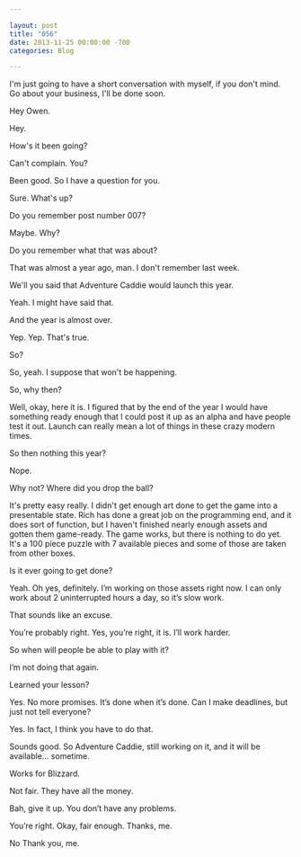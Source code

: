 ```yaml
---

layout: post  
title: "056"  
date: 2013-11-25 00:00:00 -700  
categories: Blog

---
```


I'm just going to have a short conversation with myself, if you don't mind. Go about your business, I'll be done soon.   
  
Hey Owen.   
  
Hey.   
  
How's it been going?   
  
Can't complain. You?   
  
Been good. So I have a question for you.   
  
Sure. What's up?   
  
Do you remember post number 007?  
  
Maybe. Why?   
  
Do you remember what that was about?   
  
That was almost a year ago, man. I don't remember last week.  
  
We'll you said that Adventure Caddie would launch this year.   
  
Yeah. I might have said that.   
  
And the year is almost over.   
  
Yep. Yep. That's true.   
  
So?   
  
So, yeah. I suppose that won't be happening.   
  
So, why then?   
  
Well, okay, here it is. I figured that by the end of the year I would have something ready enough that I could post it up as an alpha and have people test it out. Launch can really mean a lot of things in these crazy modern times.   
  
So then nothing this year?   
  
Nope.   
  
Why not? Where did you drop the ball?   
  
It's pretty easy really. I didn't get enough art done to get the game into a presentable state. Rich has done a great job on the programming end, and it does sort of function, but I haven't finished nearly enough assets and gotten them game-ready. The game works, but there is nothing to do yet. It's a 100 piece puzzle with 7 available pieces and some of those are taken from other boxes.  
  
Is it ever going to get done?  
  
Yeah. Oh yes, definitely. I’m working on those assets right now. I can only work about 2 uninterrupted hours a day, so it’s slow work.  
  
That sounds like an excuse.  
  
You’re probably right. Yes, you’re right, it is. I’ll work harder.   
  
So when will people be able to play with it?  
  
I’m not doing that again.   
  
Learned your lesson?  
  
Yes. No more promises. It’s done when it’s done. Can I make deadlines, but just not tell everyone?  
  
Yes. In fact, I think you have to do that.   
  
Sounds good. So Adventure Caddie, still working on it, and it will be available… sometime.   
  
Works for Blizzard.   
  
Not fair. They have all the money.   
  
Bah, give it up. You don’t have any problems.  
  
You’re right. Okay, fair enough. Thanks, me.  
  
No Thank you, me.